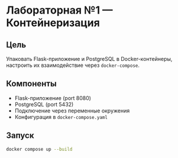 # Лабораторная №1 — Контейнеризация

## Цель
Упаковать Flask-приложение и PostgreSQL в Docker-контейнеры, настроить их взаимодействие через `docker-compose`.

## Компоненты
- Flask-приложение (port 8080)
- PostgreSQL (port 5432)
- Подключение через переменные окружения
- Конфигурация в `docker-compose.yaml`

## Запуск
```bash
docker compose up --build